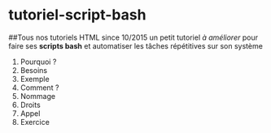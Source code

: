 # tutoriel-script-bash
##Tous nos tutoriels HTML since 10/2015
un petit tutoriel *à améliorer* pour faire ses **scripts bash** et automatiser les tâches répétitives sur son système

1. Pourquoi ?
  11. Besoins
  12. Exemple
2. Comment ?
  21. Nommage
  22. Droits
  23. Appel
3. Exercice

